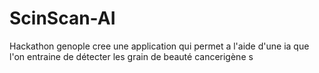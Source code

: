 # ScinScan-AI
Hackathon genople
cree une  application qui permet a l'aide d'une ia que l'on entraine de détecter les grain de beauté cancerigène s
